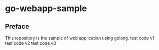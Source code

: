 # go-webapp-sample



## Preface
This repository is the sample of web application using golang.
test code v1
test code v2
test code v3
